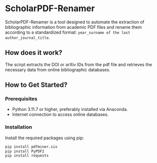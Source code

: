 # ScholarPDF-Renamer
ScholarPDF-Renamer is a tool designed to automate the extraction of bibliographic information from academic PDF files and rename them according to a standardized format: `year_surname of the last author_journal_title`. 

## How does it work?
The scirpt extracts the DOI or arXiv IDs from the pdf file and retrieves the necessary data from online bibliographic databases.

## How to Get Started?
### Prerequisites
- Python 3.11.7 or higher, preferably installed via Anaconda.
- Internet connection to access online databases.

### Installation
Install the required packages using pip:
```bash
pip install pdfminer.six
pip install PyPDF2
pip install requests
